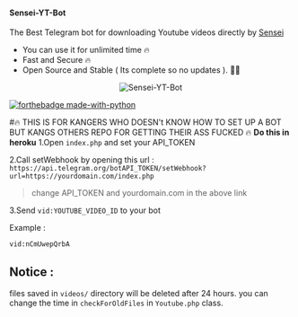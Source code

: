 #### Sensei-YT-Bot

The Best Telegram bot for downloading Youtube videos directly by [Sensei](https://t.me/sensei_nex)
   - You can use it for unlimited time 🔥 
   - Fast and Secure 🔥
   - Open Source and Stable ( Its complete so no updates ). 👀👀

<p align="center">
<img src="Sensei-YT-Bot" alt="Sensei-YT-Bot">


[![forthebadge made-with-python](http://ForTheBadge.com/images/badges/made-with-python.svg)](https://www.python.org/)
 

#🔥 THIS IS FOR KANGERS WHO DOESN't KNOW HOW TO SET UP A BOT BUT KANGS OTHERS REPO FOR GETTING THEIR ASS FUCKED 🔥
**Do this in heroku**
1.Open `index.php` and set your API_TOKEN
 
2.Call setWebhook by opening this url : `https://api.telegram.org/botAPI_TOKEN/setWebhook?url=https://yourdomain.com/index.php` 
> change API_TOKEN and yourdomain.com in the above link
 
3.Send `vid:YOUTUBE_VIDEO_ID` to your bot

Example : 

`vid:nCmUwepQrbA`

## Notice :

files saved in `videos/` directory will be deleted after 24 hours. you can change the time in `checkForOldFiles` in `Youtube.php` class.
